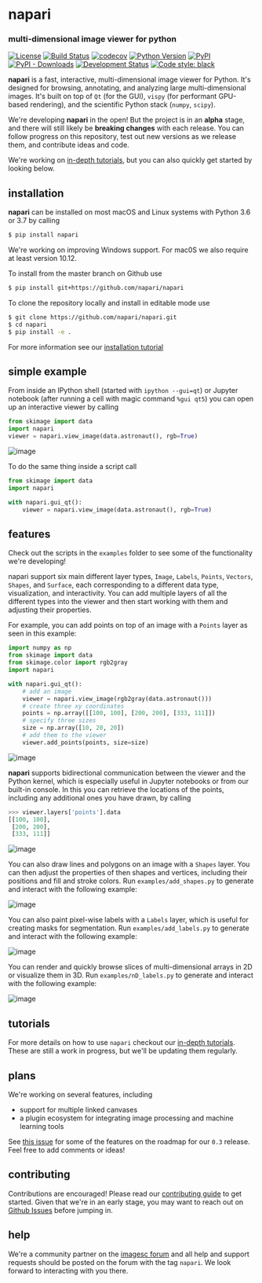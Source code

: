 # napari

### multi-dimensional image viewer for python

[![License](https://img.shields.io/pypi/l/napari.svg)](https://github.com/napari/napari/raw/master/LICENSE)
[![Build Status](https://api.cirrus-ci.com/github/Napari/napari.svg)](https://cirrus-ci.com/napari/napari)
[![codecov](https://codecov.io/gh/napari/napari/branch/master/graph/badge.svg)](https://codecov.io/gh/napari/napari)
[![Python Version](https://img.shields.io/pypi/pyversions/napari.svg)](https://python.org)
[![PyPI](https://img.shields.io/pypi/v/napari.svg)](https://pypi.org/project/napari)
[![PyPI - Downloads](https://img.shields.io/pypi/dm/napari.svg)](https://pypistats.org/packages/napari)
[![Development Status](https://img.shields.io/pypi/status/napari.svg)](https://github.com/napari/napari)
[![Code style: black](https://img.shields.io/badge/code%20style-black-000000.svg)](https://github.com/python/black)

**napari** is a fast, interactive, multi-dimensional image viewer for Python. It's designed for browsing, annotating, and analyzing large multi-dimensional images. It's built on top of `Qt` (for the GUI), `vispy` (for performant GPU-based rendering), and the scientific Python stack (`numpy`, `scipy`).

We're developing **napari** in the open! But the project is in an **alpha** stage, and there will still likely be **breaking changes** with each release. You can follow progress on this repository, test out new versions as we release them, and contribute ideas and code.

We're working on [in-depth tutorials](https://napari.github.io/napari-tutorials/), but you can also quickly get started by looking below.

## installation

**napari** can be installed on most macOS and Linux systems with Python 3.6 or 3.7 by calling

```sh
$ pip install napari
```

We're working on improving Windows support. For mac0S we also require at least version 10.12.

To install from the master branch on Github use

```sh
$ pip install git+https://github.com/napari/napari
```

To clone the repository locally and install in editable mode use

```sh
$ git clone https://github.com/napari/napari.git
$ cd napari
$ pip install -e .
```

For more information see our [installation tutorial](https://napari.github.io/napari-tutorials/tutorials/installation)

## simple example

From inside an IPython shell (started with `ipython --gui=qt`) or Jupyter notebook (after running a cell with magic command `%gui qt5`) you can open up an interactive viewer by calling

```python
from skimage import data
import napari
viewer = napari.view_image(data.astronaut(), rgb=True)
```

![image](resources/screenshot-add-image.png)

To do the same thing inside a script call

```python
from skimage import data
import napari

with napari.gui_qt():
    viewer = napari.view_image(data.astronaut(), rgb=True)
```

## features

Check out the scripts in the `examples` folder to see some of the functionality we're developing!

napari support six main different layer types, `Image`, `Labels`, `Points`, `Vectors`, `Shapes`, and `Surface`, each corresponding to a different data type, visualization, and interactivity. You can add multiple layers of all the different types into the viewer and then start working with them and adjusting their properties.

For example, you can add points on top of an image with a `Points` layer as seen in this example:

```python
import numpy as np
from skimage import data
from skimage.color import rgb2gray
import napari

with napari.gui_qt():
    # add an image
    viewer = napari.view_image(rgb2gray(data.astronaut()))
    # create three xy coordinates
    points = np.array([[100, 100], [200, 200], [333, 111]])
    # specify three sizes
    size = np.array([10, 20, 20])
    # add them to the viewer
    viewer.add_points(points, size=size)
```

![image](resources/screenshot-add-points.png)

**napari** supports bidirectional communication between the viewer and the Python kernel, which is especially useful in Jupyter notebooks or from our built-in console. In this you can retrieve the locations of the points, including any additional ones you have drawn, by calling

```python
>>> viewer.layers['points'].data
[[100, 100],
 [200, 200],
 [333, 111]]
```

![image](resources/screenshot-add-points-data.gif)

You can also draw lines and polygons on an image with a `Shapes` layer. You can then adjust the properties of then shapes and vertices, including their positions and fill and stroke colors. Run `examples/add_shapes.py` to generate and interact with the following example:

![image](resources/screenshot-add-shapes.png)

You can also paint pixel-wise labels with a `Labels` layer, which is useful for creating masks for segmentation. Run `examples/add_labels.py` to generate and interact with the following example:

![image](resources/screenshot-add-labels.png)

You can render and quickly browse slices of multi-dimensional arrays in 2D or visualize them in 3D. Run `examples/nD_labels.py` to generate and interact with the following example:

![image](resources/screenshot-nD-slicing.gif)

## tutorials

For more details on how to use `napari` checkout our [in-depth tutorials](https://napari.github.io/napari-tutorials/). These are still a work in progress, but we'll be updating them regularly.

## plans

We're working on several features, including

- support for multiple linked canvases
- a plugin ecosystem for integrating image processing and machine learning tools

See [this issue](https://github.com/napari/napari/issues/420) for some of the features on the roadmap for our `0.3` release. Feel free to add comments or ideas!

## contributing

Contributions are encouraged! Please read our [contributing guide](CONTRIBUTING.md) to get started. Given that we're in an early stage, you may want to reach out on [Github Issues](https://github.com/napari/napari/issues) before jumping in.

## help
We're a community partner on the [imagesc forum](https://forum.image.sc/tags/napari) and all help and support requests should be posted on the forum with the tag `napari`. We look forward to interacting with you there.

